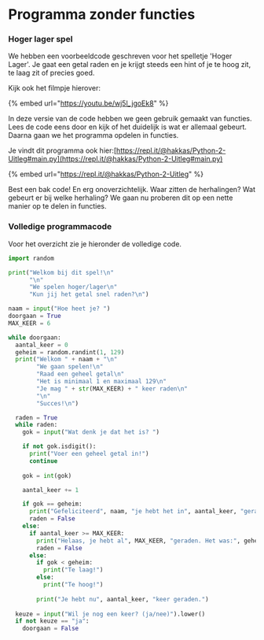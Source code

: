 # Programma zonder functies

### Hoger lager spel

We hebben een voorbeeldcode geschreven voor het spelletje 'Hoger Lager'. Je gaat een getal raden en je krijgt steeds een hint of je te hoog zit, te laag zit of precies goed.

Kijk ook het filmpje hierover:

{% embed url="https://youtu.be/wj5l_jgoEk8" %}

In deze versie van de code hebben we geen gebruik gemaakt van functies. Lees de code eens door en kijk of het duidelijk is wat er allemaal gebeurt. Daarna gaan we het programma opdelen in functies.

Je vindt dit programma ook hier:[https://repl.it/@hakkas/Python-2-Uitleg#main.py](https://repl.it/@hakkas/Python-2-Uitleg#main.py)

{% embed url="https://repl.it/@hakkas/Python-2-Uitleg" %}

Best een bak code! En erg onoverzichtelijk. Waar zitten de herhalingen? Wat gebeurt er bij welke herhaling? We gaan nu proberen dit op een nette manier op te delen in functies.

### Volledige programmacode

Voor het overzicht zie je hieronder de volledige code.

```python
import random

print("Welkom bij dit spel!\n"
      "\n"
      "We spelen hoger/lager\n"
      "Kun jij het getal snel raden?\n")

naam = input("Hoe heet je? ")
doorgaan = True
MAX_KEER = 6

while doorgaan:
  aantal_keer = 0
  geheim = random.randint(1, 129)
  print("Welkom " + naam + "\n"
        "We gaan spelen!\n"
        "Raad een geheel getal\n"
        "Het is minimaal 1 en maximaal 129\n"
        "Je mag " + str(MAX_KEER) + " keer raden\n"
        "\n"
        "Succes!\n")

  raden = True
  while raden:
    gok = input("Wat denk je dat het is? ")

    if not gok.isdigit():
      print("Voer een geheel getal in!")
      continue
    
    gok = int(gok)

    aantal_keer += 1

    if gok == geheim:
      print("Gefeliciteerd", naam, "je hebt het in", aantal_keer, "geraden!")
      raden = False
    else:
      if aantal_keer >= MAX_KEER:
        print("Helaas, je hebt al", MAX_KEER, "geraden. Het was:", geheim)
        raden = False
      else:
        if gok < geheim:
          print("Te laag!")
        else:
          print("Te hoog!")
          
        print("Je hebt nu", aantal_keer, "keer geraden.")
    
  keuze = input("Wil je nog een keer? (ja/nee)").lower()
  if not keuze == "ja":
    doorgaan = False
```

